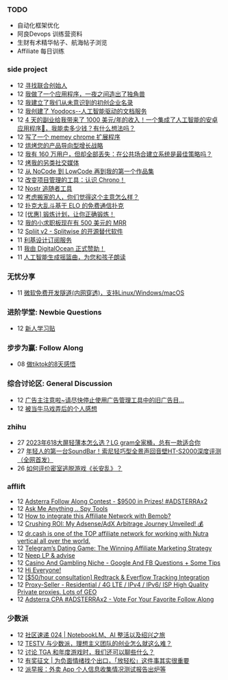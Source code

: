### TODO
-  自动化框架优化
-  阿良Devops 训练营资料
-  生财有术精华帖子、航海帖子浏览
-  Affiliate 每日训练

### side project
<!-- sideproject:START -->
-  12 [寻找联合创始人](https://www.reddit.com/r/SideProject/comments/18gm9a9/looking_for_a_cofounder/)
-  12 [我做了一个应用程序，一夜之间造出了独角兽](https://www.reddit.com/r/SideProject/comments/18gle83/i_made_an_app_to_build_a_unicorn_overnight/)
-  12 [我建立了我们从未意识到的初创企业名录](https://old.reddit.com/r/SideProject/comments/18gkeut/i_built_the_startup_directory_we_never_knew_we/)
-  12 [我创建了 Yoodocs--人工智能驱动的文档服务](https://www.reddit.com/r/SideProject/comments/18g2fof/i_made_yoodocs_aipowered_documentation_service/)
-  12 [4 天的副业给我带来了 1000 美元/年的收入！一个集成了人工智能的安卓应用程序🚀，我能卖多少钱？有什么想法吗？](https://old.reddit.com/r/SideProject/comments/18gi3tf/4_days_side_project_brings_me_1000year_an_android/)
-  12 [写了一个 memey chrome 扩展程序](https://www.reddit.com/r/SideProject/comments/18gih7y/wrote_a_memey_chrome_extension/)
-  12 [烘烤您的产品导向型增长战略](https://www.reddit.com/r/SideProject/comments/18ghtjj/roast_your_productled_growth_strategy/)
-  12 [我有 160 万用户，但却全部丢失：在公共场合建立系统是最佳策略吗？](https://www.reddit.com/r/SideProject/comments/18ghsrg/i_got_16k_users_and_lost_them_all_is_building_in/)
-  12 [烤我的另类社交媒体](https://www.reddit.com/r/SideProject/comments/18gcooa/roast_my_alternative_social_media/)
-  12 [从 NoCode 到 LowCode 再到我的第一个作品集](https://www.reddit.com/r/SideProject/comments/18ggt20/from_nocode_to_lowcode_to_my_first_portfolio/)
-  12 [改变项目管理的工具：认识 Chrono！](https://www.reddit.com/r/SideProject/comments/18gfjtm/a_tool_to_transform_your_side_project_management/)
-  12 [Nostr 追随者工具](https://follows.lol/)
-  12 [考虑搬家的人，你们觉得这个主意怎么样？](https://www.reddit.com/r/SideProject/comments/18gc2dq/anyone_considering_moving_what_do_you_think_about/)
-  12 [扑克大乱斗基于 ELO 的免费通信扑克](https://www.reddit.com/r/SideProject/comments/18g8g38/poker_brawl_free_elobased_correspondence_poker/)
-  12 [[优惠] 锻炼计划，让你正确锻炼！](https://www.reddit.com/r/SideProject/comments/18g7l0x/offer_workout_plan_to_get_you_right/)
-  12 [我的小求职板现在有 500 美元的 MRR](https://www.reddit.com/r/SideProject/comments/18g7d9a/my_little_job_board_now_has_500_mrr/)
-  12 [Spliit v2 - Splitwise 的开源替代软件](https://www.reddit.com/r/SideProject/comments/18g1yoa/spliit_v2_open_source_alternative_to_splitwise/)
-  11 [利基设计订阅服务](https://www.reddit.com/r/SideProject/comments/18g4yuu/niche_design_subscription_services/)
-  11 [我由 DigitalOcean 正式赞助！](https://old.reddit.com/r/SideProject/comments/18g6vcx/i_am_officially_sponsored_by_digitalocean/)
-  11 [人工智能生成摇篮曲，为您和孩子朗读](https://www.reddit.com/r/SideProject/comments/18g5lds/ai_generated_lullabies_that_are_read_aloud_to_you/)<!-- sideproject:END -->


### 无忧分享
<!-- ruyo:START -->
-  11 [微软免费开发隧道&lpar;内网穿透&rpar;，支持Linux/Windows/macOS](https://51.ruyo.net/18563.html)<!-- ruyo:END -->

### 进阶学堂: Newbie Questions
<!-- advertcn1:START -->
-  12 [新人学习贴](https://www.advertcn.com/thread-113283-1-1.html)<!-- advertcn1:END -->

### 步步为赢: Follow Along
<!-- advertcn2:START -->
-  08 [做tiktok的8天感悟](https://www.advertcn.com/thread-113232-1-1.html)<!-- advertcn2:END -->

### 综合讨论区: General Discussion
<!-- advertcn3:START -->
-  12 [广告主注意啦~请尽快停止使用广告管理工具中的旧广告目...](https://www.advertcn.com/thread-113279-1-1.html)
-  12 [被当牛马戏弄后的个人感想](https://www.advertcn.com/thread-113278-1-1.html)<!-- advertcn3:END -->


### zhihu
<!-- zhihu:START -->
-  27 [2023年618大屏轻薄本怎么选？LG gram全家桶，总有一款适合你](http://zhuanlan.zhihu.com/p/632641888?utm_campaign=rss&utm_medium=rss&utm_source=rss&utm_content=title)
-  27 [年轻人的第一台SoundBar！索尼轻巧型全景声回音壁HT-S2000深度评测（全网首发）](http://zhuanlan.zhihu.com/p/630990296?utm_campaign=rss&utm_medium=rss&utm_source=rss&utm_content=title)
-  26 [如何评价密室逃脱游戏《长安乱》？](http://www.zhihu.com/question/563950552/answer/3045961312?utm_campaign=rss&utm_medium=rss&utm_source=rss&utm_content=title)<!-- zhihu:END -->

### afflift
<!-- afflift:START -->
-  12 [Adsterra Follow Along Contest - $9500 in Prizes! #ADSTERRAx2](https://afflift.com/f/threads/adsterra-follow-along-contest-9500-in-prizes-adsterrax2.11948/)
-  12 [Ask Me Anything .. Spy Tools](https://afflift.com/f/threads/ask-me-anything-spy-tools.9343/)
-  12 [How to integrate this Affiliate Network with Bemob?](https://afflift.com/f/threads/how-to-integrate-this-affiliate-network-with-bemob.12249/)
-  12 [Crushing ROI: My Adsense/AdX Arbitrage Journey Unveiled! 💰](https://afflift.com/f/threads/crushing-roi-my-adsense-adx-arbitrage-journey-unveiled-%F0%9F%92%B0.12228/)
-  12 [dr.cash is one of the TOP affiliate network for working with Nutra vertical all over the world.](https://afflift.com/f/threads/dr-cash-is-one-of-the-top-affiliate-network-for-working-with-nutra-vertical-all-over-the-world.11669/)
-  12 [Telegram’s Dating Game: The Winning Affiliate Marketing Strategy](https://afflift.com/f/threads/telegram%E2%80%99s-dating-game-the-winning-affiliate-marketing-strategy.12244/)
-  12 [Neep LP &amp; advise](https://afflift.com/f/threads/neep-lp-advise.12247/)
-  12 [Casino And Gambling Niche - Google And FB Questions + Some Tips](https://afflift.com/f/threads/casino-and-gambling-niche-google-and-fb-questions-some-tips.12250/)
-  12 [Hi Everyone!](https://afflift.com/f/threads/hi-everyone.12246/)
-  12 [[$50/hour consultation] Redtrack &amp; Everflow Tracking Integration](https://afflift.com/f/threads/50-hour-consultation-redtrack-everflow-tracking-integration.12248/)
-  12 [Proxy-Seller - Residential / 4G LTE / IPv4 / IPv6/ ISP High Quality Private proxies. Lots of GEO](https://afflift.com/f/threads/proxy-seller-residential-4g-lte-ipv4-ipv6-isp-high-quality-private-proxies-lots-of-geo.11946/)
-  12 [Adsterra CPA #ADSTERRAx2 - Vote For Your Favorite Follow Along](https://afflift.com/f/threads/adsterra-cpa-adsterrax2-vote-for-your-favorite-follow-along.12190/)<!-- afflift:END -->

### 少数派
<!-- sspai:START -->
-  12 [社区速递 024 | NotebookLM、AI 整活以及绍兴之旅](https://sspai.com/post/85007)
-  12 [TESTV 与少数派，理想主义团队的创业怎么就这么难？](https://sspai.com/post/84563)
-  12 [讨论 TGA 和年度游戏时，我们还可以聊些什么？](https://sspai.com/post/84976)
-  12 [有奖征文 | 为负面情绪找个出口，「放轻松」这件事其实很重要](https://sspai.com/post/84979)
-  12 [派早报：外卖 App 个人信息收集情况测试报告出炉等](https://sspai.com/post/84995)<!-- sspai:END -->

